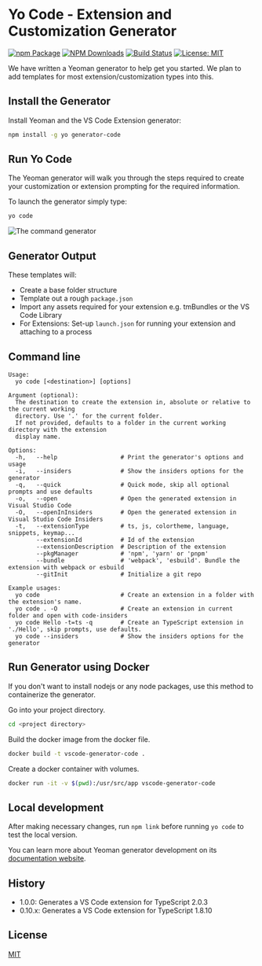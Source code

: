 # Yo Code - Extension and Customization Generator
[![npm Package](https://img.shields.io/npm/v/generator-code.svg?style=flat-square)](https://www.npmjs.org/package/generator-code)
[![NPM Downloads](https://img.shields.io/npm/dm/generator-code.svg)](https://npmjs.org/package/generator-code)
[![Build Status](https://github.com/microsoft/vscode-generator-code/actions/workflows/tests.yml/badge.svg)](https://github.com/microsoft/vscode-generator-code/actions/tests.yml)
[![License: MIT](https://img.shields.io/badge/License-MIT-yellow.svg)](https://opensource.org/licenses/MIT)

We have written a Yeoman generator to help get you started. We plan to add templates for most extension/customization types into this.

## Install the Generator

Install Yeoman and the VS Code Extension generator:

```bash
npm install -g yo generator-code
```

## Run Yo Code

The Yeoman generator will walk you through the steps required to create your customization or extension prompting for the required information.

To launch the generator simply type:

```bash
yo code
```

![The command generator](yocode.png)

## Generator Output

These templates will:

* Create a base folder structure
* Template out a rough `package.json`
* Import any assets required for your extension e.g. tmBundles or the VS Code Library
* For Extensions: Set-up `launch.json` for running your extension and attaching to a process

## Command line

```
Usage:
  yo code [<destination>] [options]

Argument (optional):
  The destination to create the extension in, absolute or relative to the current working
  directory. Use '.' for the current folder.
  If not provided, defaults to a folder in the current working directory with the extension
  display name.

Options:
  -h,   --help                  # Print the generator's options and usage
  -i,   --insiders              # Show the insiders options for the generator
  -q,   --quick                 # Quick mode, skip all optional prompts and use defaults
  -o,   --open                  # Open the generated extension in Visual Studio Code
  -O,   --openInInsiders        # Open the generated extension in Visual Studio Code Insiders
  -t,   --extensionType         # ts, js, colortheme, language, snippets, keymap...
        --extensionId           # Id of the extension
        --extensionDescription  # Description of the extension
        --pkgManager            # 'npm', 'yarn' or 'pnpm'
        --bundle                # 'webpack', 'esbuild'. Bundle the extension with webpack or esbuild
        --gitInit               # Initialize a git repo

Example usages:
  yo code                       # Create an extension in a folder with the extension's name.
  yo code . -O                  # Create an extension in current folder and open with code-insiders
  yo code Hello -t=ts -q        # Create an TypeScript extension in './Hello', skip prompts, use defaults.
  yo code --insiders            # Show the insiders options for the generator
```

## Run Generator using Docker

If you don't want to install nodejs or any node packages, use this method to containerize the generator.

Go into your project directory.

```bash
cd <project directory>
```

Build the docker image from the docker file.

```bash
docker build -t vscode-generator-code .
```

Create a docker container with volumes.

```bash
docker run -it -v $(pwd):/usr/src/app vscode-generator-code
```

## Local development

After making necessary changes, run `npm link` before running `yo code` to
test the local version.

You can learn more about Yeoman generator development on its
[documentation website](https://yeoman.io/authoring/index.html).

## History

* 1.0.0: Generates a VS Code extension for TypeScript 2.0.3
* 0.10.x: Generates a VS Code extension for TypeScript 1.8.10



## License

[MIT](LICENSE)
